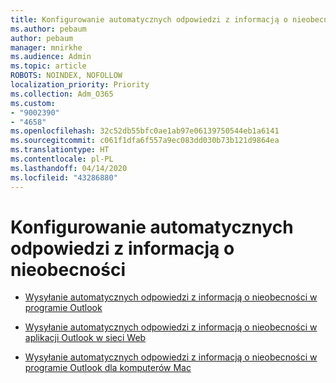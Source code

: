 ```yaml
---
title: Konfigurowanie automatycznych odpowiedzi z informacją o nieobecności
ms.author: pebaum
author: pebaum
manager: mnirkhe
ms.audience: Admin
ms.topic: article
ROBOTS: NOINDEX, NOFOLLOW
localization_priority: Priority
ms.collection: Adm_O365
ms.custom:
- "9002390"
- "4658"
ms.openlocfilehash: 32c52db55bfc0ae1ab97e06139750544eb1a6141
ms.sourcegitcommit: c061f1dfa6f557a9ec083dd030b73b121d9864ea
ms.translationtype: HT
ms.contentlocale: pl-PL
ms.lasthandoff: 04/14/2020
ms.locfileid: "43286880"
---
```

# <a name="setting-up-out-of-office-automatic-replies"></a>Konfigurowanie automatycznych odpowiedzi z informacją o nieobecności

- [Wysyłanie automatycznych odpowiedzi z informacją o nieobecności w programie Outlook](https://support.office.com/article/9742f476-5348-4f9f-997f-5e208513bd67)

- [Wysyłanie automatycznych odpowiedzi z informacją o nieobecności w aplikacji Outlook w sieci Web](https://support.office.com/article/0c193ab0-b9e1-4058-84be-a5b014242290)

- [Wysyłanie automatycznych odpowiedzi z informacją o nieobecności w programie Outlook dla komputerów Mac](https://support.office.com/article/4e07ab75-beda-4f9e-bcdc-44471ebacdee)

